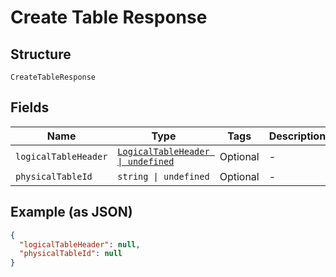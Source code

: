 
# Create Table Response

## Structure

`CreateTableResponse`

## Fields

| Name | Type | Tags | Description |
|  --- | --- | --- | --- |
| `logicalTableHeader` | [`LogicalTableHeader \| undefined`](../../doc/models/logical-table-header.md) | Optional | - |
| `physicalTableId` | `string \| undefined` | Optional | - |

## Example (as JSON)

```json
{
  "logicalTableHeader": null,
  "physicalTableId": null
}
```

